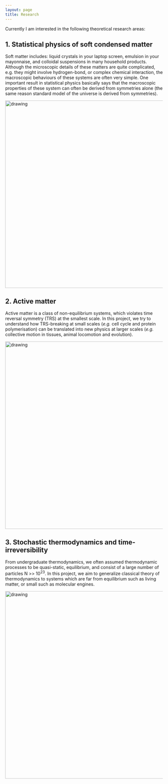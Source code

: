 ```yaml
---
layout: page
title: Research
---
```


Currently I am interested in the following theoretical research areas:

## 1. Statistical physics of soft condensed matter

Soft matter includes: liquid crystals in your laptop screen, emulsion in your mayonnaise, and colloidal suspensions in many household products. 
Although the microscopic details of these matters are quite complicated, e.g. they might involve hydrogen-bond, or complex chemical interaction, 
the macroscopic behaviours of these systems are often very simple. 
One important result in statistical physics basically says that the macroscopic properties of these system can often be derived from symmetries alone (the same reason standard model of the universe is derived from symmetries).

<img src="https://elsentjhung.github.io/figures/liquid-crystal.png" alt="drawing" width="600"/>

## 2. Active matter

Active matter is a class of non-equilibrium systems, which violates time reversal symmetry (TRS) at the smallest scale.
In this project, we try to understand how TRS-breaking at small scales (_e.g._ cell cycle and protein polymerisation) can be translated into new physics at larger scales (_e.g._ collective motion in tissues, animal locomotion and evolution).

<img src="https://elsentjhung.github.io/figures/bubble.png" alt="drawing" width="600"/>

## 3. Stochastic thermodynamics and time-irreversibility

From undergraduate thermodynamics, we often assumed thermodynamic  processes to be quasi-static, equilibrium, and consist of a large number of particles N >> 10<sup>23</sup>. In this project, we aim to generalize classical theory of thermodynamics to systems which are far from equilibrium such as living matter, or small such as molecular engines. 

<img src="https://elsentjhung.github.io/figures/irreversibility.png" alt="drawing" width="600"/>

